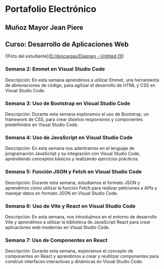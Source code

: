 # Portafolio Electrónico

## Muñoz Mayor Jean Piere
## Curso: Desarrollo de Aplicaciones Web
![Foto del estudiante]([D:/descargas/Diagram - Untitled (1)](https://www.google.com/url?sa=i&url=https%3A%2F%2Faprendeitonline.com%2Fprogramacion-el-plugin-emmet%2F&psig=AOvVaw24ws_jBlJKPWB8t5-yvlDl&ust=1685624665577000&source=images&cd=vfe&ved=0CBEQjRxqFwoTCIDrr67Pn_8CFQAAAAAdAAAAABAD))
### Semana 2: Emmet en Visual Studio Code
Descripción: En esta semana aprendimos a utilizar Emmet, una herramienta de abreviaciones de código, para agilizar el desarrollo de HTML y CSS en Visual Studio Code.

### Semana 3: Uso de Bootstrap en Visual Studio Code
Descripción: Durante esta semana exploramos el uso de Bootstrap, un framework de CSS, para crear diseños responsivos y componentes predefinidos en Visual Studio Code.

### Semana 4: Uso de JavaScript en Visual Studio Code
Descripción: En esta semana nos adentramos en el lenguaje de programación JavaScript y su integración con Visual Studio Code, aprendiendo conceptos básicos y realizando ejercicios prácticos.

### Semana 5: Función JSON y Fetch en Visual Studio Code
Descripción: Durante esta semana, estudiamos el formato JSON y aprendimos cómo utilizar la función Fetch para realizar peticiones a APIs y manejar datos en formato JSON en Visual Studio Code.

### Semana 6: Uso de Vite y React en Visual Studio Code
Descripción: En esta semana, nos introdujimos en el entorno de desarrollo Vite y aprendimos a utilizar la biblioteca de JavaScript React para crear aplicaciones web modernas en Visual Studio Code.

### Semana 7: Uso de Componentes en React
Descripción: Durante esta semana, exploramos el concepto de componentes en React y aprendimos a crear y reutilizar componentes para construir interfaces interactivas y dinámicas en Visual Studio Code.
